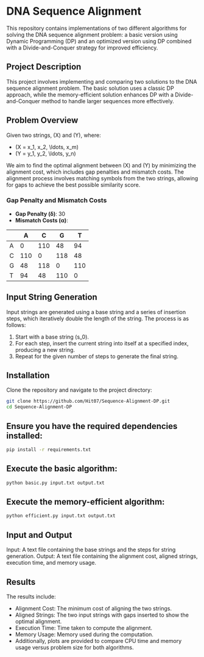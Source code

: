 # DNA Sequence Alignment 

This repository contains implementations of two different algorithms for solving the DNA sequence alignment problem: a basic version using Dynamic Programming (DP) and an optimized version using DP combined with a Divide-and-Conquer strategy for improved efficiency.

## Project Description

This project involves implementing and comparing two solutions to the DNA sequence alignment problem. The basic solution uses a classic DP approach, while the memory-efficient solution enhances DP with a Divide-and-Conquer method to handle larger sequences more effectively.

## Problem Overview

Given two strings, \(X\) and \(Y\), where:
- \(X = x_1, x_2, \ldots, x_m\)
- \(Y = y_1, y_2, \ldots, y_n\)

We aim to find the optimal alignment between \(X\) and \(Y\) by minimizing the alignment cost, which includes gap penalties and mismatch costs. The alignment process involves matching symbols from the two strings, allowing for gaps to achieve the best possible similarity score.

### Gap Penalty and Mismatch Costs
- **Gap Penalty (δ)**: 30
- **Mismatch Costs (α)**:

|   | A   | C   | G   | T   |
|---|-----|-----|-----|-----|
| A | 0   | 110 | 48  | 94  |
| C | 110 | 0   | 118 | 48  |
| G | 48  | 118 | 0   | 110 |
| T | 94  | 48  | 110 | 0   |

## Input String Generation

Input strings are generated using a base string and a series of insertion steps, which iteratively double the length of the string. The process is as follows:
1. Start with a base string \(s_0\).
2. For each step, insert the current string into itself at a specified index, producing a new string.
3. Repeat for the given number of steps to generate the final string.

## Installation

Clone the repository and navigate to the project directory:

```bash
git clone https://github.com/Hit07/Sequence-Alignment-DP.git
cd Sequence-Alignment-DP        
```
## Ensure you have the required dependencies installed:

```bash
pip install -r requirements.txt
```
## Execute the basic algorithm:

```bash
python basic.py input.txt output.txt
```

## Execute the memory-efficient algorithm:

```bash
python efficient.py input.txt output.txt
```

## Input and Output
Input: A text file containing the base strings and the steps for string generation.
Output: A text file containing the alignment cost, aligned strings, execution time, and memory usage.


## Results
The results include:

- Alignment Cost: The minimum cost of aligning the two strings.
- Aligned Strings: The two input strings with gaps inserted to show the optimal alignment.
- Execution Time: Time taken to compute the alignment.
- Memory Usage: Memory used during the computation.
- Additionally, plots are provided to compare CPU time and memory usage versus problem size for both algorithms.
